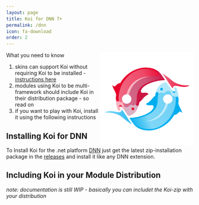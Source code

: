 ```yaml
---
layout: page
title: Koi for DNN 7+
permalink: /dnn
icon: fa-download
order: 2
---
```


<img src="assets/logos/koi-yinyang-250.png" style="float: right">

What you need to know

1. skins can support Koi without requiring Koi to be installed - [instructions here](dnn-themes)
1. modules using Koi to be multi-framework should include Koi in their distribution package - so read on
1. if you want to play with Koi, install it using the following instructions

## Installing Koi for DNN

To Install Koi for the .net platform [DNN](http://www.dnnsoftware.com/) just get the latest zip-installation package in the [releases](https://connect-koi.net//releases) and install it like any DNN extension.

## Including Koi in your Module Distribution

_note: documentation is still WIP - basically you can includet the Koi-zip with your distribution_